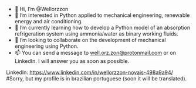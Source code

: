 - 👋 Hi, I’m @Wellorzzon
- 👀 I’m interested in Python applied to mechanical engineering, renewable energy and air conditioning.
- 🌱 I’m currently learning how to develop a Python model of an absorption refrigeration system using ammonia/water as binary working fluids.
- 💞️ I’m looking to collaborate on the development of mechanical engineering using Python.
- 📫 You can send a message to well.orz.zon@protonmail.com or on LinkedIn. I will answer you as soon as possible.

LinkedIn: https://www.linkedin.com/in/wellorzzon-novais-498a9a94/ #Sorry, but my profile is in brazilian portuguese (soon it will be translated).

<!---
Wellorzzon/Wellorzzon is a ✨ special ✨ repository because its `README.md` (this file) appears on your GitHub profile.
You can click the Preview link to take a look at your changes.
--->
